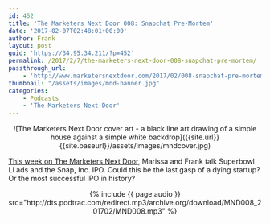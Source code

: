 ```yaml
---
id: 452
title: 'The Marketers Next Door 008: Snapchat Pre-Mortem'
date: '2017-02-07T02:48:01+00:00'
author: Frank
layout: post
guid: 'https://34.95.34.211/?p=452'
permalink: /2017/2/7/the-marketers-next-door-008-snapchat-pre-mortem/
passthrough_url:
    - 'http://www.marketersnextdoor.com/2017/02/008-snapchat-pre-mortem.html'
thumbnail: "/assets/images/mnd-banner.jpg"
categories:
    - Podcasts
    - 'The Marketers Next Door'
---
```

<div markdown="1" style="text-align: center;">
![The Marketers Next Door cover art - a black line art drawing of a simple house against a simple white backdrop]({{site.url}}{{site.baseurl}}/assets/images/mndcover.jpg)
</div>

[This week on The Marketers Next Door](http://www.marketersnextdoor.com/2017/02/008-snapchat-pre-mortem.html), Marissa and Frank talk Superbowl LI ads and the Snap, Inc. IPO. Could this be the last gasp of a dying startup? Or the most successful IPO in history?

<div markdown="1" style="text-align: center;">
{% include {{ page.audio }} src="http://dts.podtrac.com/redirect.mp3/archive.org/download/MND008_201702/MND008.mp3" %}
</div>